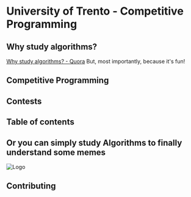 # University of Trento - Competitive Programming

## Why study algorithms?
[Why study algorithms? - Quora](https://www.quora.com/Why-study-algorithms)
But, most importantly, because it's fun!

## Competitive Programming

## Contests

## Table of contents

## Or you can simply study Algorithms to finally understand some memes
![Logo](https://scontent.fmxp2-1.fna.fbcdn.net/v/t1.0-9/16406479_165757413918841_9214636900362142932_n.jpg?oh=f89f5a173bfde695973cdf164bc2a533&oe=5A552041)

## Contributing





